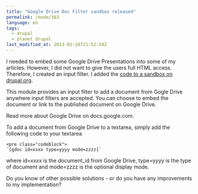 ```yaml
---
title: "Google Drive Doc Filter sandbox released"
permalink: /node/363
language: en
tags:
  - drupal
  - planet drupal
last_modified_at: 2013-01-24T21:52:59Z
---
```


I needed to embed some Google Drive Presentations into some of my articles. However, I did not want to give the users full HTML access. Therefore, I created an input filter. I added the [code to a sandbox on drupal.org](https://drupal.org/sandbox/lsolesen/1897984).

This module provides an input filter to add a document from Gogle Drive anywhere input filters are accepted. You can choose to embed the document or link to the published document on Google Drive.

Read more about Google Drive on docs.google.com.

To add a document from Google Drive to a textarea, simply add the following code to your textarea

```
<pre class="codeblock">
`[gdoc id=xxxx type=yyyy mode=zzzz]`
```
where id=xxxx is the document\_id from Google Drive, type=yyyy is the type of document and mode=zzzz is the optional display mode.

Do you know of other possible solutions - or do you have any improvements to my implementation?
